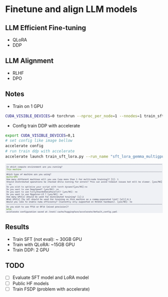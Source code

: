 # Finetune and align LLM models

## LLM Efficient Fine-tuning
- QLoRA
- DDP

## LLM Alignment
- RLHF
- DPO


## Notes
- Train on 1 GPU
```bash
CUDA_VISIBLE_DEVICES=0 torchrun --nproc_per_node=1 --nnodes=1 train_sft_lora.py
```

- Config train DDP with accelerate
```bash
export CUDA_VISIBLE_DEVICES=0,1
# set config like image bellow
accelerate config 
# run train ddp with accelerate
accelerate launch train_sft_lora.py --run_name "sft_lora_gemma_multigpu" --device_map all
```
![accerlerate config DDP](assets/accelerate_config_DDP.png)

## Results
- Train SFT (not eval): ~ 30GB GPU
- Train with QLoRA: ~15GB GPU
- Train DDP: 2 GPU


## TODO
- [ ] Evaluate SFT model and LoRA model
- [ ] Public HF models
- [ ] Train FSDP (problem with accelerate)
